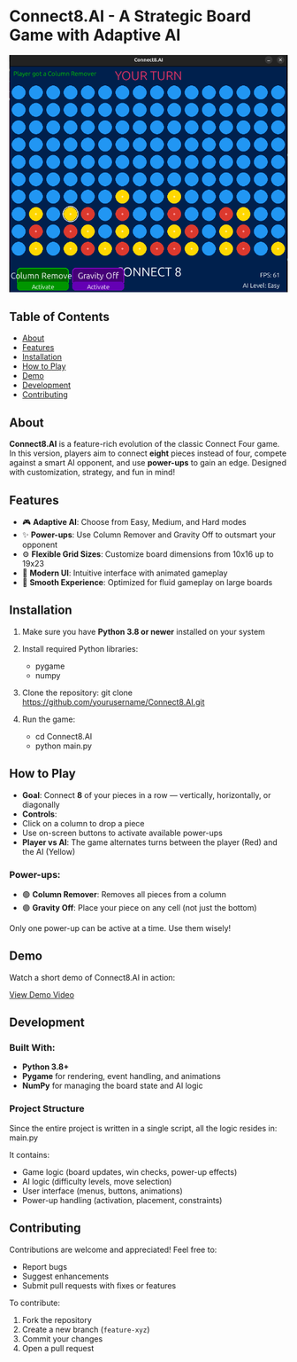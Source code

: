 # Connect8.AI - A Strategic Board Game with Adaptive AI

![Connect8.AI](screenshots/connect8.AI.png) 

## Table of Contents
- [About](#about)
- [Features](#features)
- [Installation](#installation)
- [How to Play](#how-to-play)
- [Demo](#demo)
- [Development](#development)
- [Contributing](#contributing)

## About
**Connect8.AI** is a feature-rich evolution of the classic Connect Four game. In this version, players aim to connect **eight** pieces instead of four, compete against a smart AI opponent, and use **power-ups** to gain an edge. Designed with customization, strategy, and fun in mind!

## Features
- 🎮 **Adaptive AI**: Choose from Easy, Medium, and Hard modes
- ✨ **Power-ups**: Use Column Remover and Gravity Off to outsmart your opponent
- ⚙️ **Flexible Grid Sizes**: Customize board dimensions from 10x16 up to 19x23
- 🎨 **Modern UI**: Intuitive interface with animated gameplay
- 🚀 **Smooth Experience**: Optimized for fluid gameplay on large boards

## Installation
1. Make sure you have **Python 3.8 or newer** installed on your system
2. Install required Python libraries:
   - pygame
   - numpy

3. Clone the repository: git clone https://github.com/yourusername/Connect8.AI.git
4. Run the game:
   - cd Connect8.AI
   - python main.py
  
## How to Play
- **Goal**: Connect **8** of your pieces in a row — vertically, horizontally, or diagonally
- **Controls**:
- Click on a column to drop a piece
- Use on-screen buttons to activate available power-ups
- **Player vs AI**: The game alternates turns between the player (Red) and the AI (Yellow)

### Power-ups:
- 🟢 **Column Remover**: Removes all pieces from a column
- 🟣 **Gravity Off**: Place your piece on any cell (not just the bottom)

Only one power-up can be active at a time. Use them wisely!

## Demo
Watch a short demo of Connect8.AI in action:

[View Demo Video](https://github.com/arham2211/Connect8.AI/blob/demo_video/demo_video.mp4?raw=true)

## Development

### Built With:
- **Python 3.8+**
- **Pygame** for rendering, event handling, and animations
- **NumPy** for managing the board state and AI logic

### Project Structure
Since the entire project is written in a single script, all the logic resides in: main.py

It contains:
- Game logic (board updates, win checks, power-up effects)
- AI logic (difficulty levels, move selection)
- User interface (menus, buttons, animations)
- Power-up handling (activation, placement, constraints)

## Contributing
Contributions are welcome and appreciated! Feel free to:
- Report bugs
- Suggest enhancements
- Submit pull requests with fixes or features

To contribute:
1. Fork the repository
2. Create a new branch (`feature-xyz`)
3. Commit your changes
4. Open a pull request







